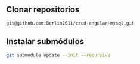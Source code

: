 ## Clonar repositorios
```sh
git@github.com:Berlin2611/crud-angular-mysql.git
```

## Instalar submódulos
```sh
git submodule update --init --recursive
```
